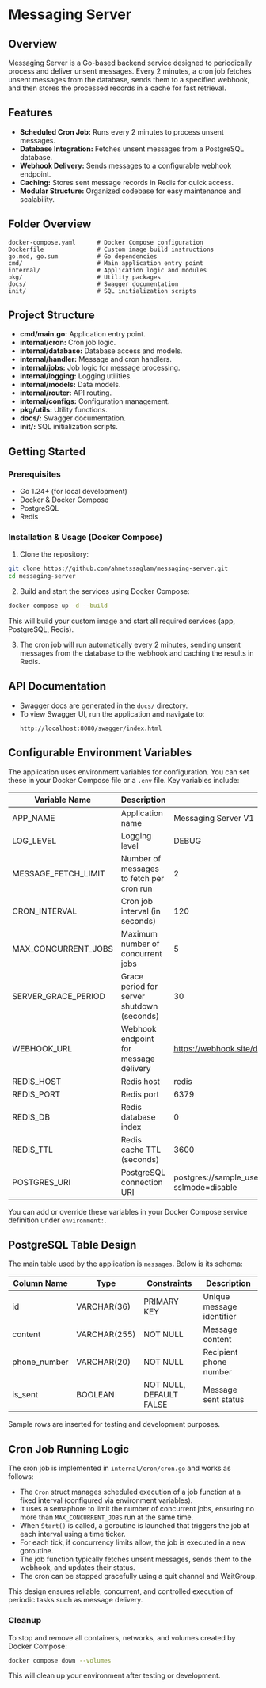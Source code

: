 # Messaging Server

## Overview
Messaging Server is a Go-based backend service designed to periodically process and deliver unsent messages. Every 2 minutes, a cron job fetches unsent messages from the database, sends them to a specified webhook, and then stores the processed records in a cache for fast retrieval.

## Features
- **Scheduled Cron Job:** Runs every 2 minutes to process unsent messages.
- **Database Integration:** Fetches unsent messages from a PostgreSQL database.
- **Webhook Delivery:** Sends messages to a configurable webhook endpoint.
- **Caching:** Stores sent message records in Redis for quick access.
- **Modular Structure:** Organized codebase for easy maintenance and scalability.

## Folder Overview
```
docker-compose.yaml      # Docker Compose configuration
Dockerfile               # Custom image build instructions
go.mod, go.sum           # Go dependencies
cmd/                     # Main application entry point
internal/                # Application logic and modules
pkg/                     # Utility packages
docs/                    # Swagger documentation
init/                    # SQL initialization scripts
```

## Project Structure
- **cmd/main.go:** Application entry point.
- **internal/cron:** Cron job logic.
- **internal/database:** Database access and models.
- **internal/handler:** Message and cron handlers.
- **internal/jobs:** Job logic for message processing.
- **internal/logging:** Logging utilities.
- **internal/models:** Data models.
- **internal/router:** API routing.
- **internal/configs:** Configuration management.
- **pkg/utils:** Utility functions.
- **docs/:** Swagger documentation.
- **init/:** SQL initialization scripts.

## Getting Started
### Prerequisites
- Go 1.24+ (for local development)
- Docker & Docker Compose
- PostgreSQL
- Redis

### Installation & Usage (Docker Compose)
1. Clone the repository:
```sh
git clone https://github.com/ahmetssaglam/messaging-server.git
cd messaging-server
```

2. Build and start the services using Docker Compose:
```sh
docker compose up -d --build
```
   This will build your custom image and start all required services (app, PostgreSQL, Redis).

3. The cron job will run automatically every 2 minutes, sending unsent messages from the database to the webhook and caching the results in Redis.

## API Documentation
- Swagger docs are generated in the `docs/` directory.
- To view Swagger UI, run the application and navigate to:
  ```
  http://localhost:8080/swagger/index.html
  ```

## Configurable Environment Variables

The application uses environment variables for configuration. You can set these in your Docker Compose file or a `.env` file. Key variables include:

| Variable Name         | Description                                  | Example Value                                                    |
|---------------------- |----------------------------------------------|------------------------------------------------------------------|
| APP_NAME              | Application name                             | Messaging Server V1                                              |
| LOG_LEVEL             | Logging level                                | DEBUG                                                           |
| MESSAGE_FETCH_LIMIT   | Number of messages to fetch per cron run     | 2                                                               |
| CRON_INTERVAL         | Cron job interval (in seconds)               | 120                                                             |
| MAX_CONCURRENT_JOBS   | Maximum number of concurrent jobs            | 5                                                               |
| SERVER_GRACE_PERIOD   | Grace period for server shutdown (seconds)   | 30                                                              |
| WEBHOOK_URL           | Webhook endpoint for message delivery        | https://webhook.site/ddd0be6e-d6c5-4859-a90f-9f72801bb182        |
| REDIS_HOST            | Redis host                                   | redis                                                           |
| REDIS_PORT            | Redis port                                   | 6379                                                            |
| REDIS_DB              | Redis database index                         | 0                                                               |
| REDIS_TTL             | Redis cache TTL (seconds)                    | 3600                                                            |
| POSTGRES_URI          | PostgreSQL connection URI                    | postgres://sample_user:sample_password@postgres_db:5432/messaging_db?sslmode=disable |

You can add or override these variables in your Docker Compose service definition under `environment:`.

## PostgreSQL Table Design

The main table used by the application is `messages`. Below is its schema:

| Column Name   | Type         | Constraints                | Description                  |
|-------------- |-------------|----------------------------|------------------------------|
| id            | VARCHAR(36) | PRIMARY KEY                | Unique message identifier    |
| content       | VARCHAR(255)| NOT NULL                   | Message content              |
| phone_number  | VARCHAR(20) | NOT NULL                   | Recipient phone number       |
| is_sent       | BOOLEAN     | NOT NULL, DEFAULT FALSE    | Message sent status          |

Sample rows are inserted for testing and development purposes.

## Cron Job Running Logic

The cron job is implemented in `internal/cron/cron.go` and works as follows:

- The `Cron` struct manages scheduled execution of a job function at a fixed interval (configured via environment variables).
- It uses a semaphore to limit the number of concurrent jobs, ensuring no more than `MAX_CONCURRENT_JOBS` run at the same time.
- When `Start()` is called, a goroutine is launched that triggers the job at each interval using a time ticker.
- For each tick, if concurrency limits allow, the job is executed in a new goroutine.
- The job function typically fetches unsent messages, sends them to the webhook, and updates their status.
- The cron can be stopped gracefully using a quit channel and WaitGroup.

This design ensures reliable, concurrent, and controlled execution of periodic tasks such as message delivery.

### Cleanup
To stop and remove all containers, networks, and volumes created by Docker Compose:
```sh
docker compose down --volumes
```
This will clean up your environment after testing or development.

